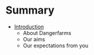 # Summary

* [Introduction](README.md)
   * About Dangerfarms
   * Our aims
   * Our expectations from you

